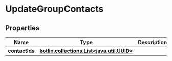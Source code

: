
# UpdateGroupContacts

## Properties
Name | Type | Description | Notes
------------ | ------------- | ------------- | -------------
**contactIds** | [**kotlin.collections.List&lt;java.util.UUID&gt;**](java.util.UUID) |  |  [optional]



